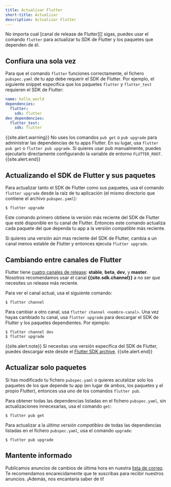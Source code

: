 ```yaml
---
title: Actualizar Flutter
short-title: Actualizar
description: Actualizar Flutter
---
```


No importa cual [canal de release de Flutter][] sigas,
puedes usar el comando `flutter` para actualizar tu SDK de Flutter
y los paquetes que dependen de él.


## Confiura una sola vez

Para que el comando `flutter` funciones correctamente,
el fichero `pubspec.yaml` de tu app debe requerir el SDK de Flutter.
Por ejemplo, el siguiente snippet especifica que los paquetes 
`flutter` y `flutter_test` requieren el SDK de Flutter:

```yaml
name: hello_world
dependencies:
  flutter:
    sdk: flutter
dev_dependencies:
  flutter_test:
    sdk: flutter
```

{{site.alert.warning}}
No uses los comandos `pub get` o `pub upgrade` para administrar las dependencias 
de tu apps Flutter.
En su lugar, usa `flutter pub get` o `flutter pub upgrade`.
Si quieres usar pub manualmente, puedes ejecutarlo directamente configurando la 
variable de entorno `FLUTTER_ROOT`.
{{site.alert.end}}


## Actualizando el SDK de Flutter y sus paquetes

Para actualizar tanto el SDK de Flutter como sus paquetes, 
usa el comando `flutter upgrade` desde la raíz de tu aplicación 
(el mismo directorio que contiene el archivo `pubspec.yaml`):

```terminal
$ flutter upgrade
```

Este comando primero obtiene la versión más reciente del SDK de Flutter 
que esté disponible en tu canal de Flutter.
Entonces este comando actualiza cada paquete del que dependa tu app 
a la versión compatible más reciente.

Si quieres una versión aún mas reciente del SDK de Flutter, 
cambia a un canal menos estable de Flutter 
y entonces ejecuta `flutter upgrade`.

## Cambiando entre canales de Flutter

Flutter tiene [cuatro canales de release][Flutter release channel]:
**stable**, **beta**, **dev**, y **master**.
Nosotros recomendamos usar el canal **{{site.sdk.channel}}** 
a no ser que necesites un release más reciente.

Para ver el canal actual, usa el siguiente comando:

```terminal
$ flutter channel
```

Para cambiar a otro canal, usa `flutter channel <nombre-canal>`.
Una vez hayas cambiado tu canal, usa `flutter upgrade`
para descargar el SDK de Flutter y los paquetes dependientes.
Por ejemplo:

```terminal
$ flutter channel dev
$ flutter upgrade
```

{{site.alert.note}}
Si necesitas una versión específica del SDK de Flutter,
puedes descargar este desde el [Flutter SDK archive][].
{{site.alert.end}}

## Actualizar solo paquetes

Si has modificado tu fichero `pubspec.yaml` o quieres acutalizar 
solo los paquetes de los que depende tu app (en lugar de ambos, los paquetes 
y el propio Flutter), entonces usa uno de los comandos `flutter pub`.

Para obtener todas las dependencias listadas en el fichero `pubspec.yaml`,
sin actualizaciones innecesarias, usa el comando `get`:

```terminal
$ flutter pub get
```

Para actualizar a la _última versión compatibles_ de 
todas las dependencias listadas en el fichero `pubspec.yaml`,
usa el comando `upgrade`:

```terminal
$ flutter pub upgrade
```


## Mantente informado

Publicamos anuncios de cambios de última hora en nuestra 
[lista de correo][]. Te recomendamos encarecidamente que te suscribas para recibir nuestros anuncios.
¡Además, nos encantaría saber de ti!

[Flutter SDK archive]: /docs/development/tools/sdk/archive
[Flutter release channel]: {{site.github}}/flutter/flutter/wiki/Flutter-build-release-channels
[lista de correo]: {{site.groups}}/forum/#!forum/flutter-dev